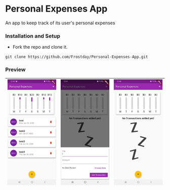 # Personal Expenses App
An app to keep track of its user's personal expenses

### Installation and Setup

* Fork the repo and clone it.
```
git clone https://github.com/Frostday/Personal-Expenses-App.git
```

### Preview

| ![](assets/images/1.jpeg) | ![](assets/images/3.jpeg) | ![](assets/images/4.jpeg) |
|:--------------------------|:--------------------------|:--------------------------|